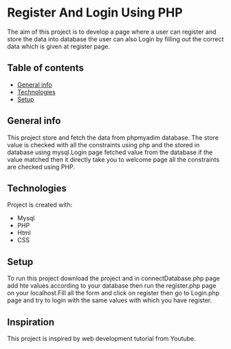 # Register And Login Using PHP
The aim of this project is to develop a page where a user can register and store the data into database the user can also Login by filling out 
the correct data which is given at register page.

## Table of contents
* [General info](#general-info)
* [Technologies](#technologies)
* [Setup](#setup)

## General info
This project store and fetch the data from phpmyadim database. The store value is checked with all the constraints using php and the stored in database using mysql.Login page fetched value from the database if the value matched then it directly take you to welcome page all the constraints are checked using PHP.
	
## Technologies
Project is created with:
* Mysql
* PHP
* Html
* CSS

## Setup
To run this project download the project and in connectDatabase.php page add hte values according to your database then run the register.php 
page on your localhost.Fill all the form and click on register then go to Login.php page and try to login with the same values with which you
have register.

## Inspiration
This project is inspired by web development tutorial from Youtube.
